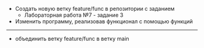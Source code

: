 - Создать новую ветку feature/func в репозитории с заданием
   - Лабораторная работа №7 - задание 3
- Изменить программу, реализовав функционал с помощью функций
------------------------------------------
- объединить ветку feature/func в ветку main
